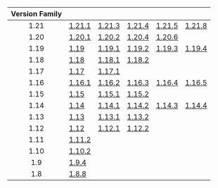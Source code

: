 | Version Family | | | | | |
|:---:|---|---|---|---|---|
| 1.21 | [1.21.1](https://github.com/BaldGang/spigot-build/releases/download/20250810/spigot-1.21.1.jar) | [1.21.3](https://github.com/BaldGang/spigot-build/releases/download/20250810/spigot-1.21.3.jar) | [1.21.4](https://github.com/BaldGang/spigot-build/releases/download/20250810/spigot-1.21.4.jar) | [1.21.5](https://github.com/BaldGang/spigot-build/releases/download/20250810/spigot-1.21.5.jar) | [1.21.8](https://github.com/BaldGang/spigot-build/releases/download/20250810/spigot-1.21.8.jar) |
| 1.20 | [1.20.1](https://github.com/BaldGang/spigot-build/releases/download/20250810/spigot-1.20.1.jar) | [1.20.2](https://github.com/BaldGang/spigot-build/releases/download/20250810/spigot-1.20.2.jar) | [1.20.4](https://github.com/BaldGang/spigot-build/releases/download/20250810/spigot-1.20.4.jar) | [1.20.6](https://github.com/BaldGang/spigot-build/releases/download/20250810/spigot-1.20.6.jar) | |
| 1.19 | [1.19](https://github.com/BaldGang/spigot-build/releases/download/20250810/spigot-1.19.jar) | [1.19.1](https://github.com/BaldGang/spigot-build/releases/download/20250810/spigot-1.19.1.jar) | [1.19.2](https://github.com/BaldGang/spigot-build/releases/download/20250810/spigot-1.19.2.jar) | [1.19.3](https://github.com/BaldGang/spigot-build/releases/download/20250810/spigot-1.19.3.jar) | [1.19.4](https://github.com/BaldGang/spigot-build/releases/download/20250810/spigot-1.19.4.jar) |
| 1.18 | [1.18](https://github.com/BaldGang/spigot-build/releases/download/20250810/spigot-1.18.jar) | [1.18.1](https://github.com/BaldGang/spigot-build/releases/download/20250810/spigot-1.18.1.jar) | [1.18.2](https://github.com/BaldGang/spigot-build/releases/download/20250810/spigot-1.18.2.jar) | | |
| 1.17 | [1.17](https://github.com/BaldGang/spigot-build/releases/download/20250810/spigot-1.17.jar) | [1.17.1](https://github.com/BaldGang/spigot-build/releases/download/20250810/spigot-1.17.1.jar) | | | |
| 1.16 | [1.16.1](https://github.com/BaldGang/spigot-build/releases/download/20250810/spigot-1.16.1.jar) | [1.16.2](https://github.com/BaldGang/spigot-build/releases/download/20250810/spigot-1.16.2.jar) | [1.16.3](https://github.com/BaldGang/spigot-build/releases/download/20250810/spigot-1.16.3.jar) | [1.16.4](https://github.com/BaldGang/spigot-build/releases/download/20250810/spigot-1.16.4.jar) | [1.16.5](https://github.com/BaldGang/spigot-build/releases/download/20250810/spigot-1.16.5.jar) |
| 1.15 | [1.15](https://github.com/BaldGang/spigot-build/releases/download/20250810/spigot-1.15.jar) | [1.15.1](https://github.com/BaldGang/spigot-build/releases/download/20250810/spigot-1.15.1.jar) | [1.15.2](https://github.com/BaldGang/spigot-build/releases/download/20250810/spigot-1.15.2.jar) | | |
| 1.14 | [1.14](https://github.com/BaldGang/spigot-build/releases/download/20250810/spigot-1.14.jar) | [1.14.1](https://github.com/BaldGang/spigot-build/releases/download/20250810/spigot-1.14.1.jar) | [1.14.2](https://github.com/BaldGang/spigot-build/releases/download/20250810/spigot-1.14.2.jar) | [1.14.3](https://github.com/BaldGang/spigot-build/releases/download/20250810/spigot-1.14.3.jar) | [1.14.4](https://github.com/BaldGang/spigot-build/releases/download/20250810/spigot-1.14.4.jar) |
| 1.13 | [1.13](https://github.com/BaldGang/spigot-build/releases/download/20250810/spigot-1.13.jar) | [1.13.1](https://github.com/BaldGang/spigot-build/releases/download/20250810/spigot-1.13.1.jar) | [1.13.2](https://github.com/BaldGang/spigot-build/releases/download/20250810/spigot-1.13.2.jar) | | |
| 1.12 | [1.12](https://github.com/BaldGang/spigot-build/releases/download/20250810/spigot-1.12.jar) | [1.12.1](https://github.com/BaldGang/spigot-build/releases/download/20250810/spigot-1.12.1.jar) | [1.12.2](https://github.com/BaldGang/spigot-build/releases/download/20250810/spigot-1.12.2.jar) | | |
| 1.11 | [1.11.2](https://github.com/BaldGang/spigot-build/releases/download/20250810/spigot-1.11.2.jar) | | | | |
| 1.10 | [1.10.2](https://github.com/BaldGang/spigot-build/releases/download/20250810/spigot-1.10.2.jar) | | | | |
| 1.9 | [1.9.4](https://github.com/BaldGang/spigot-build/releases/download/20250810/spigot-1.9.4.jar) | | | | |
| 1.8 | [1.8.8](https://github.com/BaldGang/spigot-build/releases/download/20250810/spigot-1.8.8.jar) | | | | |
